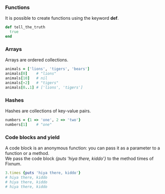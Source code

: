 ### Functions
It is possible to create functions using the keyword **def**.

```ruby
def tell_the_truth
  true
end
```

### Arrays
Arrays are ordered collections.

```ruby
animals = ['lions', 'tigers', 'bears']
animals[0]    # "lions"
animals[10]   # nil
animals[-2]   # "tigers"
animals[0..1] # ['lions', 'tigers']
```

### Hashes
Hashes are collections of key-value pairs.

```ruby
numbers = {1 => 'one', 2 => 'two'}
numbers[1]    # "one"
```

### Code blocks and yield
A code block is an anonymous function: you can pass it as a parameter to a function or a method.  
We pass the code block *{puts 'hiya there, kiddo'}* to the method times of Fixnum.

```ruby
3.times {puts 'hiya there, kiddo'}  
# hiya there, kiddo
# hiya there, kiddo
# hiya there, kiddo
```
